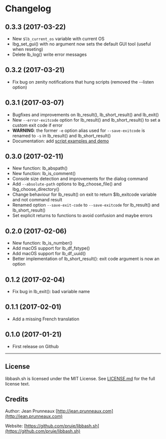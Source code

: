 # Changelog

## 0.3.3 (2017-03-22)
- New `$lb_current_os` variable with current OS
- lbg_set_gui() with no argument now sets the default GUI tool (useful when reseting)
- Delete lb_log() write error messages

## 0.3.2 (2017-03-21)
- Fix bug on zenity notifications that hung scripts (removed the --listen option)

## 0.3.1 (2017-03-07)
- Bugfixes and improvements on lb_result(), lb_short_result() and lb_exit()
- New `--error-exitcode` option for lb_result() and lb_short_result() to set a custom exit code if error
- **WARNING**: the former `-e` option alias used for `--save-exitcode` is renamed to `-s` in lb_result() and lb_short_result()
- Documentation: add [script examples and demo](examples)

## 0.3.0 (2017-02-11)
- New function: lb_abspath()
- New function: lb_is_comment()
- Console size detection and improvements for the dialog command
- Add `--absolute-path` options to lbg_choose_file() and lbg_choose_directory()
- Change behaviour for lb_result() on exit to return $lb_exitcode variable and not command result
- Renamed option `--save-exit-code` to `--save-exitcode` for lb_result() and lb_short_result()
- Set explicit returns to functions to avoid confusion and maybe errors

## 0.2.0 (2017-02-06)
- New function: lb_is_number()
- Add macOS support for lb_df_fstype()
- Add macOS support for lb_df_uuid()
- Better implementation of lb_short_result(): exit code argument is now an option

## 0.1.2 (2017-02-04)
- Fix bug in lb_exit(): bad variable name

## 0.1.1 (2017-02-01)
- Add a missing French translation

## 0.1.0 (2017-01-21)
- First release on Github

---------------------------------------------------------------

## License
libbash.sh is licensed under the MIT License. See [LICENSE.md](LICENSE.md) for the full license text.

## Credits
Author: Jean Prunneaux  [http://jean.prunneaux.com](http://jean.prunneaux.com)

Website: [https://github.com/pruje/libbash.sh](https://github.com/pruje/libbash.sh)
